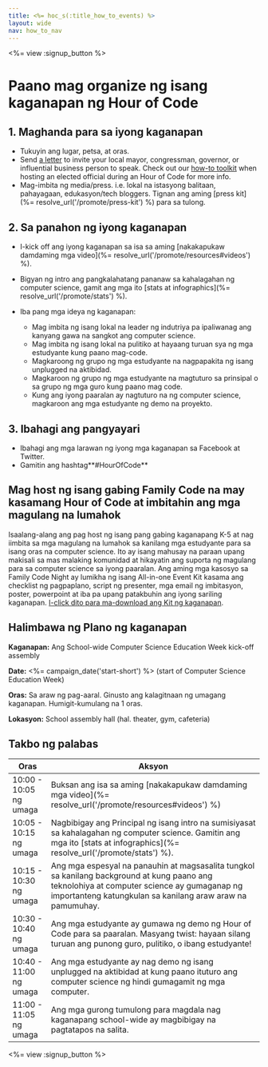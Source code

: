 ```yaml
---
title: <%= hoc_s(:title_how_to_events) %>
layout: wide
nav: how_to_nav
---
```

<%= view :signup_button %>

# Paano mag organize ng isang kaganapan ng Hour of Code

## 1. Maghanda para sa iyong kaganapan

- Tukuyin ang lugar, petsa, at oras.
- Send [a letter](https://hourofcode.com/promote/resources#sample-emails) to invite your local mayor, congressman, governor, or influential business person to speak. Check out our [how-to toolkit](%=localized_file('/files/elected-official.pdf')%) when hosting an elected official during an Hour of Code for more info.
- Mag-imbita ng media/press. i.e. lokal na istasyong balitaan, pahayagaan, edukasyon/tech bloggers. Tignan ang aming [press kit](%= resolve_url('/promote/press-kit') %) para sa tulong.

## 2. Sa panahon ng iyong kaganapan

- I-kick off ang iyong kaganapan sa isa sa aming [nakakapukaw damdaming mga video](%= resolve_url('/promote/resources#videos') %).
- Bigyan ng intro ang pangkalahatang pananaw sa kahalagahan ng computer science, gamit ang mga ito [stats at infographics](%= resolve_url('/promote/stats') %).   
      
    
- Iba pang mga ideya ng kaganapan: 
    - Mag imbita ng isang lokal na leader ng indutriya pa ipaliwanag ang kanyang gawa na sangkot ang computer science.
    - Mag imbita ng isang lokal na pulitiko at hayaang turuan sya ng mga estudyante kung paano mag-code.
    - Magkaroong ng grupo ng mga estudyante na nagpapakita ng isang unplugged na aktibidad.
    - Magkaroon ng grupo ng mga estudyante na magtuturo sa prinsipal o sa grupo ng mga guro kung paano mag code.
    - Kung ang iyong paaralan ay nagtuturo na ng computer science, magkaroon ang mga estudyante ng demo na proyekto.

## 3. Ibahagi ang pangyayari

- Ibahagi ang mga larawan ng iyong mga kaganapan sa Facebook at Twitter. 
- Gamitin ang hashtag**#HourOfCode**

## Mag host ng isang gabing Family Code na may kasamang Hour of Code at imbitahin ang mga magulang na lumahok

Isaalang-alang ang pag host ng isang pang gabing kaganapang K-5 at nag iimbita sa mga magulang na lumahok sa kanilang mga estudyante para sa isang oras na computer science. Ito ay isang mahusay na paraan upang makisali sa mas malaking komunidad at hikayatin ang suporta ng magulang para sa computer science sa iyong paaralan. Ang aming mga kasosyo sa Family Code Night ay lumikha ng isang All-in-one Event Kit kasama ang checklist ng pagpaplano, script ng presenter, mga email ng imbitasyon, poster, powerpoint at iba pa upang patakbuhin ang iyong sariling kaganapan. [I-click dito para ma-download ang Kit ng kaganapan](http://www.familycodenight.org/DownloadCodeDotOrg.html).

## Halimbawa ng Plano ng kaganapan

**Kaganapan:** Ang School-wide Computer Science Education Week kick-off assembly

**Date:** <%= campaign_date('start-short') %> (start of Computer Science Education Week)

**Oras:** Sa araw ng pag-aaral. Ginusto ang kalagitnaan ng umagang kaganapan. Humigit-kumulang na 1 oras.

**Lokasyon:** School assembly hall (hal. theater, gym, cafeteria)   
  


## Takbo ng palabas

| Oras                   | Aksyon                                                                                                                                                                                                    |
| ---------------------- | --------------------------------------------------------------------------------------------------------------------------------------------------------------------------------------------------------- |
| 10:00 - 10:05 ng umaga | Buksan ang isa sa aming [nakakapukaw damdaming mga video](%= resolve_url('/promote/resources#videos') %)                                                                                                  |
| 10:05 - 10:15 ng umaga | Nagbibigay ang Principal ng isang intro na sumisiyasat sa kahalagahan ng computer science. Gamitin ang mga ito [stats at infographics](%= resolve_url('/promote/stats') %).                               |
| 10:15 - 10:30 ng umaga | Ang mga espesyal na panauhin at magsasalita tungkol sa kanilang background at kung paano ang teknolohiya at computer science ay gumaganap ng importanteng katungkulan sa kanilang araw araw na pamumuhay. |
| 10:30 - 10:40 ng umaga | Ang mga estudyante ay gumawa ng demo ng Hour of Code para sa paaralan. Masyang twist: hayaan silang turuan ang punong guro, pulitiko, o ibang estudyante!                                                 |
| 10:40 - 11:00 ng umaga | Ang mga estudyante ay nag demo ng isang unplugged na aktibidad at kung paano ituturo ang computer science ng hindi gumagamit ng mga computer.                                                             |
| 11:00 - 11:05 ng umaga | Ang mga gurong tumulong para magdala nag kaganapang school-wide ay magbibigay na pagtatapos na salita.                                                                                                    |

<%= view :signup_button %>